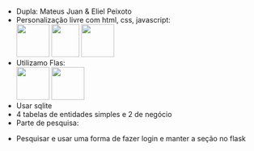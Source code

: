 #
- Dupla: Mateus Juan & Eliel Peixoto
- Personalização livre com html, css, javascript:<br>
  <img loading="lazy" src="https://upload.wikimedia.org/wikipedia/commons/thumb/6/61/HTML5_logo_and_wordmark.svg/768px-HTML5_logo_and_wordmark.svg.png" width="65" height="65"/>
  <img loading="lazy" src="https://upload.wikimedia.org/wikipedia/commons/thumb/d/d5/CSS3_logo_and_wordmark.svg/1200px-CSS3_logo_and_wordmark.svg.png" width="55" height="65"/>
  <img loading="lazy" src="https://upload.wikimedia.org/wikipedia/commons/thumb/b/ba/Javascript_badge.svg/946px-Javascript_badge.svg.png" width="65" height="65"/>
- Utilizamo Flas: <br>
  <img loading="lazy" src="https://upload.wikimedia.org/wikipedia/commons/thumb/c/c3/Python-logo-notext.svg/1869px-Python-logo-notext.svg.png" width="65" height="65"/>
  <img loading="lazy" src="https://encrypted-tbn0.gstatic.com/images?q=tbn:ANd9GcR9q_lSzc6aMZeRJ_HOCfeBzH5RPbzmuo7cjA&s" width="65" heigth="65">
- Usar sqlite
- 4 tabelas de entidades simples e 2 de negócio
- Parte de pesquisa:
* Pesquisar e usar uma forma de fazer login e manter a seção no flask
